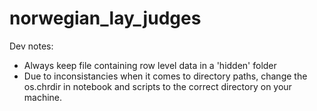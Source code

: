 # norwegian_lay_judges
 
Dev notes: 
- Always keep file containing row level data in a 'hidden' folder 
- Due to inconsistancies when it comes to directory paths, change the os.chrdir in notebook and scripts to the correct directory on your machine. 

